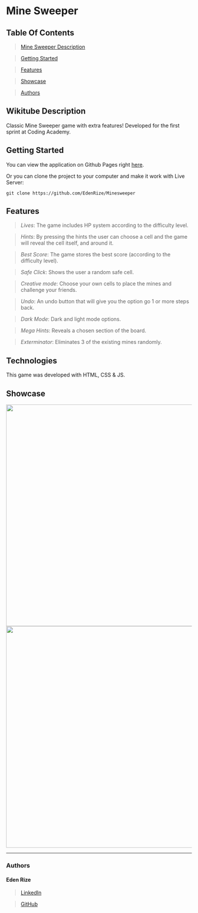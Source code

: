 # Mine Sweeper


## Table Of Contents

> [Mine Sweeper Description](#desc)

>[Getting Started](#start)

>[Features](#features)

>[Showcase](#showcase)

>[Authors](#authors)

## <a id="desc" /> Wikitube Description

Classic Mine Sweeper game with extra features!
Developed for the first sprint at Coding Academy.

## <a id="start" /> Getting Started

You can view the application on Github Pages right [here](https://edenrize.github.io/Minesweeper/).

Or you can clone the project to your computer and make it work with Live Server:

```
git clone https://github.com/EdenRize/Minesweeper
```

## <a id="features" /> Features

> *Lives*: The game includes HP system according to the difficulty level.

> *Hints*: By pressing the hints the user can choose a cell and the game will reveal the cell itself, and around it.

> *Best Score*: The game stores the best score (according to the difficulty level).

> *Safe Click*: Shows the user a random safe cell.

> *Creative mode*: Choose your own cells to place the mines and challenge your friends.

> *Undo*: An undo button that will give you the option go 1 or more steps back.

> *Dark Mode*: Dark and light mode options.

> *Mega Hints*: Reveals a chosen section of the board.

> *Exterminator*: Eliminates 3 of the existing mines randomly.



## <a id="tech" /> Technologies

This game was developed with HTML, CSS & JS.

## <a id="showcase" /> Showcase


<img width="600px" src="https://res.cloudinary.com/dkvliixzt/image/upload/v1699705646/dark_va7fbg.png" />
<img width="600px"  src="https://res.cloudinary.com/dkvliixzt/image/upload/v1699705646/light_brjxvj.png" />
<hr />

### Authors

#### Eden Rize
> [LinkedIn](https://www.linkedin.com/in/eden-rize-9476541b7/)

> [GitHub](https://github.com/EdenRize)
